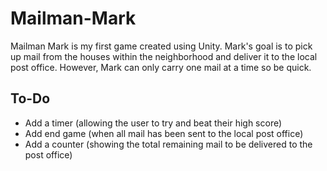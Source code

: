 # Mailman-Mark
Mailman Mark is my first game created using Unity. Mark's goal is to pick up mail from the houses within the neighborhood and deliver it to the local post office. However, Mark can only carry one mail at a time so be quick.

## To-Do
- Add a timer (allowing the user to try and beat their high score)
- Add end game (when all mail has been sent to the local post office)
- Add a counter (showing the total remaining mail to be delivered to the post office) 
